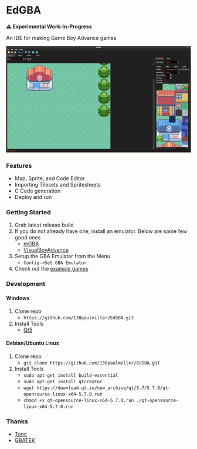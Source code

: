 # EdGBA

**&#x26a0;&#xfe0f; Experimental Work-In-Progress**

An IDE for making Game Boy Advance games  

[![Demo](share/edgba_mapeditor.png)](share/edgba_compile_and_run.webm)

### Features
- Map, Sprite, and Code Editor
- Importing Tilesets and Spritesheets
- C Code generation
- Deploy and run 

### Getting Started
1. Grab latest release build
2. If you do not already have one, install an emulator. Below are some few good ones
    - [mGBA](https://mgba.io)
    - [VisualBoyAdvance](https://visualboyadvance.org/)
3. Setup the GBA Emulator from the Menu 
    - `Config->Set GBA Emulator` 
4. Check out the [example games](games/)   

### Development
#### Windows
1. Clone repo 
    - `https://github.com/138paulmiller/EdGBA.git`
2. Install Tools 
    - [Qt5](https://download.qt.io/official_releases/qtcreator/5.0/5.0.3/)

#### Debian/Ubuntu Linux
1. Clone repo
    - `git clone https://github.com/138paulmiller/EdGBA.git`
2. Install Tools 
    - `sudo apt-get install build-essential`
    - `sudo apt-get install qtcreator`
    - `wget https://download.qt.io/new_archive/qt/5.7/5.7.0/qt-opensource-linux-x64-5.7.0.run`
    - `chmod +x qt-opensource-linux-x64-5.7.0.run ./qt-opensource-linux-x64-5.7.0.run`


### Thanks
- [Tonc](https://www.coranac.com/tonc/text/toc.htm)
- [GBATEK](https://problemkaputt.de/gbatek.htm) 
